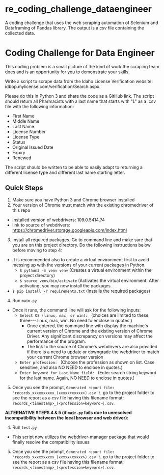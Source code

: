 # re_coding_challenge_dataengineer
A coding challenge that uses the web scraping automation of Selenium and Dataframing of Pandas library. The output is a csv file containing the collected data.

# Coding Challenge for Data Engineer
This coding problem is a small picture of the kind of work the scraping team does and is an opportunity for you to demonstrate your skills.

Write a script to scrape data from the Idaho License Verification website: idbop.mylicense.com/verification/Search.aspx.

Please do this in Python 3 and share the code as a GitHub link.
The script should return all Pharmacists with a last name that starts with "L" as a .csv file with the following information:
- First Name
- Middle Name
- Last Name
- License Number
- License Type
- Status
- Original Issued Date
- Expiry
- Renewed

The script should be written to be able to easily adapt to returning a different license type and different last name starting letter.

## Quick Steps
1. Make sure you have Python 3 and Chrome browser installed
2. Your version of Chrome must match with the existing chromedriver of this repo
  - installed version of webdrivers: 109.0.5414.74
  - link to source of webdrivers: https://chromedriver.storage.googleapis.com/index.html
3. Install all required packages. Go to command line and make sure that you are on this project directory. Do the following instructions below before moving to step 4:
  - It is recommended also to create a virtual environment first to avoid messing up with the versions of your current packages in Python
    - `$ python3 -m venv venv` (Creates a virtual environment within the project directory)
    - `$ source venv/bin/activate` (Activates the virtual environment. After activating, you may now install the packages.
  - `$ pip install -r requirements.txt` (Installs the required packages)
4. Run `main.py`
  - Once it runs, the command line will ask for the following inputs:
    - `Select OS (linux, mac, or win): ` (choices are limited to these three--- linux, mac, win. No need to enclose in quotes.)
      - Once entered, the command line with display the machine's current version of Chrome and the existing version of Chrome Driver. Any significant discrepancy on versions may affect the performance of the program.
      - The link to the source of Chrome's webdrivers are also provided if there is a need to update or downgrade the webdriver to match your current Chrome browser version
    - `Enter profession: ` (Choose the profession as shown on list. Case sensitive, and also NO NEED to enclose in quotes.)
    - `Enter keyword for Last Name field: ` (Enter search string keyword for the last name. Again, NO NEED to enclose in quotes.)
5. Once you see the prompt, `Generated report file: 'records_xxxxxxxxxx_(xxxxx+xxxxx>).csv'!`, go to the project folder to see the report as a csv file having this filename format; `records_<timestamp>_(<profession+keyword>).csv`.

**ALTERNATIVE STEPS 4 & 5 (if `main.py` fails due to unresolved incompatibility between the local browser and web driver):**

4. Run `test.py`
  - This script now utilizes the webdriver-manager package that would finally resolve the compatibility issues
5. Once you see the prompt, `Generated report file: 'records_xxxxxxxxxx_(xxxxx+xxxxx>).csv'!`, go to the project folder to see the report as a csv file having this filename format; `records_<timestamp>_(<profession+keyword>).csv`.
